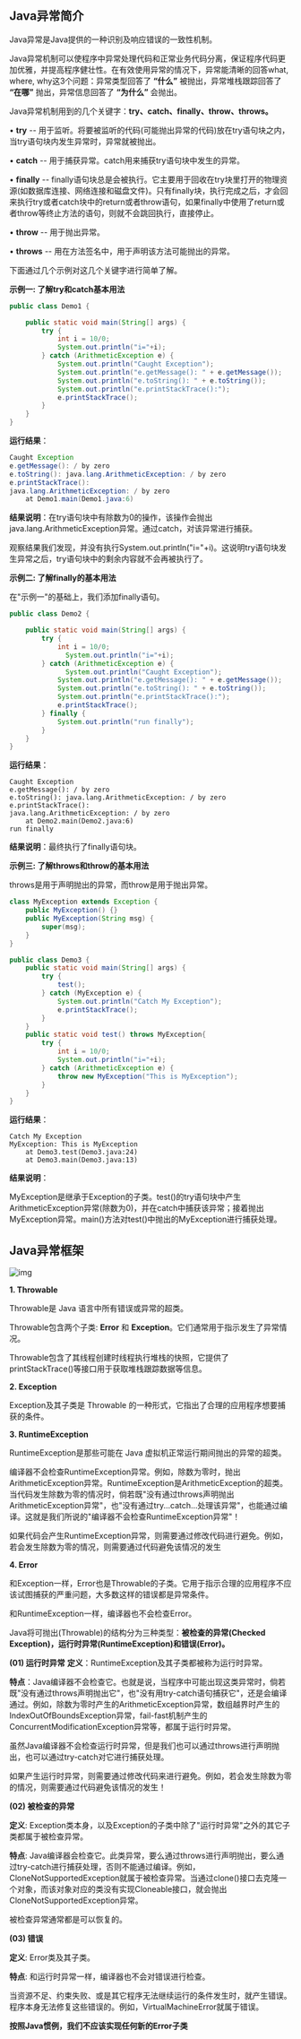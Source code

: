 ## Java异常简介

Java异常是Java提供的一种识别及响应错误的一致性机制。

Java异常机制可以使程序中异常处理代码和正常业务代码分离，保证程序代码更加优雅，并提高程序健壮性。在有效使用异常的情况下，异常能清晰的回答what, where, why这3个问题：异常类型回答了 **“什么”** 被抛出，异常堆栈跟踪回答了 **“在哪”** 抛出，异常信息回答了 **“为什么”** 会抛出。

Java异常机制用到的几个关键字：**try、catch、finally、throw、throws。**

• **try**        -- 用于监听。将要被监听的代码(可能抛出异常的代码)放在try语句块之内，当try语句块内发生异常时，异常就被抛出。

• **catch**   -- 用于捕获异常。catch用来捕获try语句块中发生的异常。

• **finally**  -- finally语句块总是会被执行。它主要用于回收在try块里打开的物理资源(如数据库连接、网络连接和磁盘文件)。只有finally块，执行完成之后，才会回来执行try或者catch块中的return或者throw语句，如果finally中使用了return或者throw等终止方法的语句，则就不会跳回执行，直接停止。

• **throw**   -- 用于抛出异常。

• **throws** -- 用在方法签名中，用于声明该方法可能抛出的异常。

 下面通过几个示例对这几个关键字进行简单了解。

**示例一: 了解try和catch基本用法**

```java
public class Demo1 {

    public static void main(String[] args) {
        try {
            int i = 10/0;
            System.out.println("i="+i); 
        } catch (ArithmeticException e) {
            System.out.println("Caught Exception"); 
            System.out.println("e.getMessage(): " + e.getMessage()); 
            System.out.println("e.toString(): " + e.toString()); 
            System.out.println("e.printStackTrace():");
            e.printStackTrace(); 
        }
    }
}
```

**运行结果**：

```java
Caught Exception
e.getMessage(): / by zero
e.toString(): java.lang.ArithmeticException: / by zero
e.printStackTrace():
java.lang.ArithmeticException: / by zero
    at Demo1.main(Demo1.java:6)
```

**结果说明**：在try语句块中有除数为0的操作，该操作会抛出java.lang.ArithmeticException异常。通过catch，对该异常进行捕获。

观察结果我们发现，并没有执行System.out.println("i="+i)。这说明try语句块发生异常之后，try语句块中的剩余内容就不会再被执行了。

 **示例二: 了解finally的基本用法**

在"示例一"的基础上，我们添加finally语句。

```java
public class Demo2 {

    public static void main(String[] args) {
        try {
            int i = 10/0;
              System.out.println("i="+i); 
        } catch (ArithmeticException e) {
              System.out.println("Caught Exception"); 
            System.out.println("e.getMessage(): " + e.getMessage()); 
            System.out.println("e.toString(): " + e.toString()); 
            System.out.println("e.printStackTrace():");
            e.printStackTrace(); 
        } finally {
            System.out.println("run finally");
        }
    }
}
```

**运行结果**：

```
Caught Exception
e.getMessage(): / by zero
e.toString(): java.lang.ArithmeticException: / by zero
e.printStackTrace():
java.lang.ArithmeticException: / by zero
    at Demo2.main(Demo2.java:6)
run finally
```

**结果说明**：最终执行了finally语句块。

**示例三: 了解throws和throw的基本用法**

throws是用于声明抛出的异常，而throw是用于抛出异常。

```java
class MyException extends Exception {
    public MyException() {}
    public MyException(String msg) {
        super(msg);
    }
}

public class Demo3 {
    public static void main(String[] args) {
        try {
            test();
        } catch (MyException e) {
            System.out.println("Catch My Exception");
            e.printStackTrace();
        }
    }
    public static void test() throws MyException{
        try {
            int i = 10/0;
            System.out.println("i="+i); 
        } catch (ArithmeticException e) {
            throw new MyException("This is MyException"); 
        }
    }
}
```

**运行结果**：

```
Catch My Exception
MyException: This is MyException
    at Demo3.test(Demo3.java:24)
    at Demo3.main(Demo3.java:13)
```

**结果说明**：

MyException是继承于Exception的子类。test()的try语句块中产生ArithmeticException异常(除数为0)，并在catch中捕获该异常；接着抛出MyException异常。main()方法对test()中抛出的MyException进行捕获处理。

## Java异常框架

![img](http://images.cnitblog.com/blog/497634/201402/111228085926220.jpg)

**1. Throwable**

Throwable是 Java 语言中所有错误或异常的超类。

Throwable包含两个子类: **Error** 和 **Exception**。它们通常用于指示发生了异常情况。

Throwable包含了其线程创建时线程执行堆栈的快照，它提供了printStackTrace()等接口用于获取堆栈跟踪数据等信息。

**2. Exception**

Exception及其子类是 Throwable 的一种形式，它指出了合理的应用程序想要捕获的条件。

**3. RuntimeException** 

RuntimeException是那些可能在 Java 虚拟机正常运行期间抛出的异常的超类。

编译器不会检查RuntimeException异常。例如，除数为零时，抛出ArithmeticException异常。RuntimeException是ArithmeticException的超类。当代码发生除数为零的情况时，倘若既"没有通过throws声明抛出ArithmeticException异常"，也"没有通过try...catch...处理该异常"，也能通过编译。这就是我们所说的"编译器不会检查RuntimeException异常"！

如果代码会产生RuntimeException异常，则需要通过修改代码进行避免。例如，若会发生除数为零的情况，则需要通过代码避免该情况的发生

**4. Error**

和Exception一样，Error也是Throwable的子类。它用于指示合理的应用程序不应该试图捕获的严重问题，大多数这样的错误都是异常条件。

和RuntimeException一样，编译器也不会检查Error。

Java将可抛出(Throwable)的结构分为三种类型：**被检查的异常(Checked Exception)，运行时异常(RuntimeException)和错误(Error)。**

**(01) 运行时异常**
**定义**：RuntimeException及其子类都被称为运行时异常。

**特点**：Java编译器不会检查它。也就是说，当程序中可能出现这类异常时，倘若既"没有通过throws声明抛出它"，也"没有用try-catch语句捕获它"，还是会编译通过。例如，除数为零时产生的ArithmeticException异常，数组越界时产生的IndexOutOfBoundsException异常，fail-fast机制产生的ConcurrentModificationException异常等，都属于运行时异常。

虽然Java编译器不会检查运行时异常，但是我们也可以通过throws进行声明抛出，也可以通过try-catch对它进行捕获处理。

如果产生运行时异常，则需要通过修改代码来进行避免。例如，若会发生除数为零的情况，则需要通过代码避免该情况的发生！

**(02) 被检查的异常**

**定义**: Exception类本身，以及Exception的子类中除了"运行时异常"之外的其它子类都属于被检查异常。

**特点**: Java编译器会检查它。此类异常，要么通过throws进行声明抛出，要么通过try-catch进行捕获处理，否则不能通过编译。例如，CloneNotSupportedException就属于被检查异常。当通过clone()接口去克隆一个对象，而该对象对应的类没有实现Cloneable接口，就会抛出CloneNotSupportedException异常。

被检查异常通常都是可以恢复的。

**(03) 错误**

**定义**: Error类及其子类。

**特点**: 和运行时异常一样，编译器也不会对错误进行检查。

当资源不足、约束失败、或是其它程序无法继续运行的条件发生时，就产生错误。程序本身无法修复这些错误的。例如，VirtualMachineError就属于错误。

**按照Java惯例，我们不应该实现任何新的Error子类**
